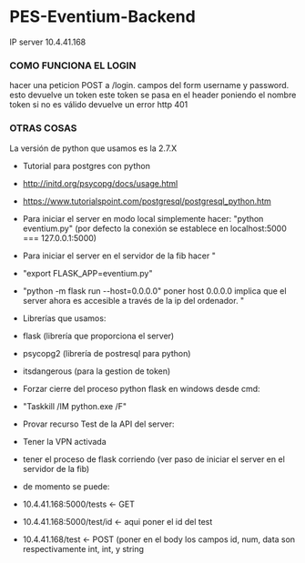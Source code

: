 # PES-Eventium-Backend
IP server 10.4.41.168


### COMO FUNCIONA EL LOGIN ###

hacer una peticion POST a /login. campos del form username y password.
esto devuelve un token
este token se pasa en el header poniendo el nombre token
si no es válido devuelve un error http 401

### OTRAS COSAS ###
La versión de python que usamos es la 2.7.X

- Tutorial para postgres con python 
 - http://initd.org/psycopg/docs/usage.html
 - https://www.tutorialspoint.com/postgresql/postgresql_python.htm

- Para iniciar el server en modo local simplemente hacer: 
"python eventium.py" (por defecto la conexión se establece en localhost:5000 === 127.0.0.1:5000)

- Para iniciar el server en el servidor de la fib hacer
"
 - "export FLASK_APP=eventium.py"
 - "python -m flask run --host=0.0.0.0"
poner host 0.0.0.0 implica que el server ahora es accesible a través de la ip del ordenador.
"

- Librerías que usamos:
 - flask (librería que proporciona el server)
 - psycopg2 (librería de postresql para python)
 - itsdangerous (para la gestion de token)

- Forzar cierre del proceso python flask en windows desde cmd:
 - "Taskkill /IM python.exe /F"

- Provar recurso Test de la API del server:
 - Tener la VPN activada
 - tener el proceso de flask corriendo (ver paso de iniciar el server en el servidor de la fib)
 - de momento se puede:
 
  - 10.4.41.168:5000/tests <- GET
  - 10.4.41.168:5000/test/id <- aqui poner el id del test
  - 10.4.41.168/test <- POST (poner en el body los campos id, num, data son respectivamente int, int, y string
